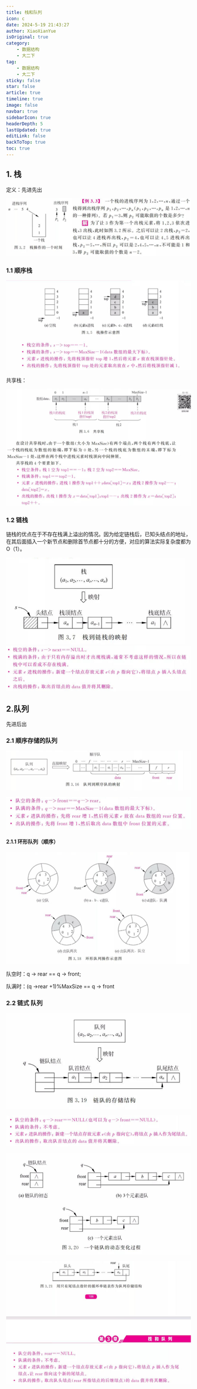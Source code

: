 ```yaml
---
title: 栈和队列
icon: c
date: 2024-5-19 21:43:27
author: XiaoXianYue
isOriginal: true
category: 
    - 数据结构
    - 大二下
tag:
    - 数据结构
    - 大二下
sticky: false
star: false
article: true
timeline: true
image: false
navbar: true
sidebarIcon: true
headerDepth: 5
lastUpdated: true
editLink: false
backToTop: true
toc: true
---
```


## 1. 栈

定义：先进先出

<img src="./03.assets/image-20240520215425549.png" alt="image-20240520215425549" style="zoom:80%;" />

### 1.1 顺序栈

![image-20240520221838049](./03.assets/image-20240520221838049.png)

共享栈：

![image-20240520223937950](./03.assets/image-20240520223937950.png)

### 1.2 链栈

链栈的优点在于不存在栈满上溢出的情况。因为给定链栈后，已知头结点的地址，在其后面插入一个新节点和删除首节点都十分的方便，对应的算法实际复杂度都为O（1）。

<img src="./03.assets/image-20240520225415278.png" alt="image-20240520225415278" style="zoom:67%;" />

<img src="./03.assets/image-20240520225458108.png" alt="image-20240520225458108" style="zoom:67%;" />

## 2.队列

先进后出

### 2.1 顺序存储的队列

![image-20240520230753041](./03.assets/image-20240520230753041.png)

![image-20240520232501849](./03.assets/image-20240520232501849.png)

#### 2.1.1 环形队列（顺序）

![image-20240520233126932](./03.assets/image-20240520233126932.png)



队空时：q -> rear == q -> front;

队满时：(q ->rear +1)%MaxSize == q -> front

### 2.2 链式 队列

![image-20240520233245510](./03.assets/image-20240520233245510.png)

![image-20240520233314095](./03.assets/image-20240520233314095.png)

![image-20240520233523954](./03.assets/image-20240520233523954.png)

![image-20240520234514248](./03.assets/image-20240520234514248.png)
